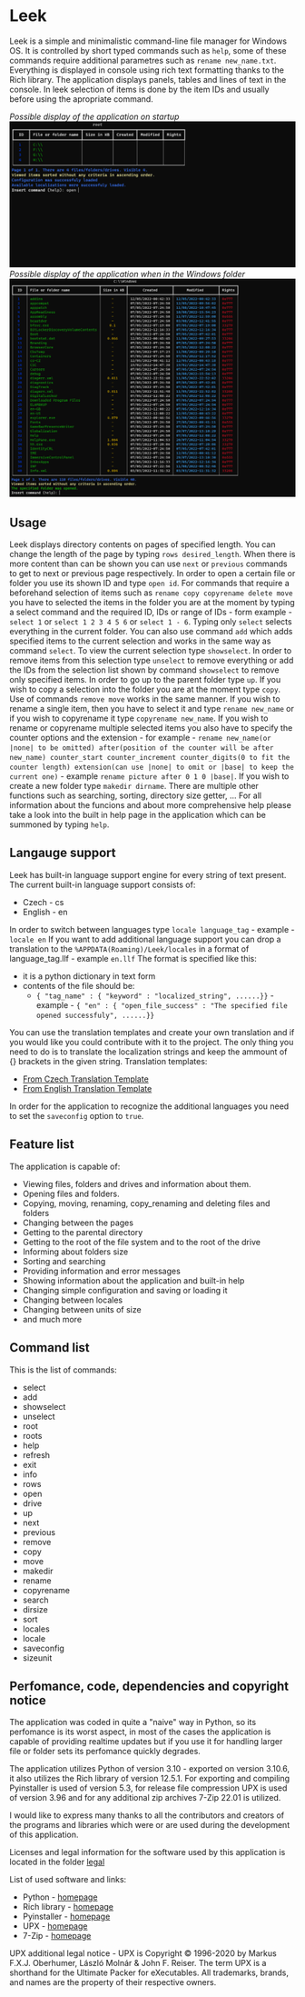 # Leek
Leek is a simple and minimalistic command-line file manager for Windows OS. It is controlled by short typed commands such as `help`, some of these commands require additional parametres such as `rename new_name.txt`. Everything is displayed in console using rich text formatting thanks to the Rich library. The application displays panels, tables and lines of text in the console. In leek selection of items is done by the item IDs and usually before using the apropriate command.

*Possible display of the application on startup*
![Leek console display system](https://github.com/Otas02CZ/leek/blob/main/docs/images/startup.png)
*Possible display of the application when in the Windows folder*
![Leek console display system](https://github.com/Otas02CZ/leek/blob/main/docs/images/windows_folder.png)

## Usage
Leek displays directory contents on pages of specified length. You can change the length of the page by typing `rows desired_length`. When there is more content than can be shown you can use `next` or `previous` commands to get to next or previous page respectively. In order to open a certain file or folder you use its shown ID and type `open id`. For commands that require a beforehand selection of items such as `rename copy copyrename delete move` you have to selected the items in the folder you are at the moment by typing a select command and the required ID, IDs or range of IDs - form example - `select 1` or `select 1 2 3 4 5 6` or `select 1 - 6`. Typing only `select` selects everything in the current folder. You can also use command `add` which adds specified items to the current selection and works in the same way as command `select`. To view the current selection type `showselect`. In order to remove items from this selection type `unselect` to remove everything or add the IDs from the selection list shown by command `showselect` to remove only specified items. In order to go up to the parent folder type `up`. If you wish to copy a selection into the folder you are at the moment type `copy`. Use of commands `remove move` works in the same manner. If you wish to rename a single item, then you have to select it and type `rename new_name` or if you wish to copyrename it type `copyrename new_name`. If you wish to rename or copyrename multiple selected items you also have to specify the counter options and the extension - for example - `rename new_name(or |none| to be omitted) after(position of the counter will be after new_name) counter_start counter_increment counter_digits(0 to fit the counter length) extension(can use |none| to omit or |base| to keep the current one)` - example `rename picture after 0 1 0 |base|`. If you wish to create a new folder type `makedir dirname`. There are multiple other functions such as searching, sorting, directory size getter, ... For all information about the funcions and about more comprehensive help please take a look into the built in help page in the application which can be summoned by typing `help`.

## Langauge support
Leek has built-in language support engine for every string of text present.
The current built-in language support consists of:
 - Czech - cs
 - English - en

In order to switch between languages type `locale language_tag` - example - `locale en`
If you want to add additional language support you can drop a translation to the `%APPDATA(Roaming)/Leek/locales` in a format of language_tag.llf - example `en.llf`
The format is specified like this:
 - it is a python dictionary in text form
 - contents of the file should be:
   - `{ "tag_name" : { "keyword" : "localized_string", ......}}` - example - `{ "en" : { "open_file_success" : "The specified file opened successfuly", ......}}`

You can use the translation templates and create your own translation and if you would like you could contribute with it to the project.
The only thing you need to do is to translate the localization strings and keep the ammount of {} brackets in the given string.
Translation templates:
 - [From Czech Translation Template](https://github.com/Otas02CZ/leek/blob/main/making%20locales/cs_localization_temp.llf)
 - [From English Translation Template](https://github.com/Otas02CZ/leek/blob/main/making%20locales/en_localization_temp.llf)

In order for the application to recognize the additional languages you need to set the `saveconfig` option to `true`.

## Feature list
The application is capable of:
 - Viewing files, folders and drives and information about them.
 - Opening files and folders.
 - Copying, moving, renaming, copy_renaming and deleting files and folders
 - Changing between the pages
 - Getting to the parental directory
 - Getting to the root of the file system and to the root of the drive
 - Informing about folders size
 - Sorting and searching
 - Providing information and error messages
 - Showing information about the application and built-in help
 - Changing simple configuration and saving or loading it
 - Changing between locales
 - Changing between units of size
 - and much more

## Command list
This is the list of commands:
 - select
 - add
 - showselect
 - unselect
 - root
 - roots
 - help
 - refresh
 - exit
 - info
 - rows
 - open 
 - drive
 - up
 - next
 - previous
 - remove
 - copy
 - move
 - makedir
 - rename
 - copyrename
 - search
 - dirsize
 - sort
 - locales
 - locale
 - saveconfig
 - sizeunit

## Perfomance, code, dependencies and copyright notice
The application was coded in quite a "naive" way in Python, so its perfomance is its worst aspect, in most of the cases the application is capable of providing realtime updates but if you use it for handling larger file or folder sets its perfomance quickly degrades.

The application utilizes Python of version 3.10 - exported on version 3.10.6, it also utilizes the Rich library of version 12.5.1. For exporting and compiling Pyinstaller is used of version 5.3, for release file compression UPX is used of version 3.96 and for any additional zip archives 7-Zip 22.01 is utilized.

I would like to express many thanks to all the contributors and creators of the programs and libraries which were or are used during the development of this application.

Licenses and legal information for the software used by this application is located in the folder [legal](https://github.com/Otas02CZ/leek/tree/main/legal)

List of used software and links:
- Python - [homepage](https://www.python.org/)
- Rich library - [homepage](https://github.com/Textualize/rich)
- Pyinstaller - [homepage](https://pyinstaller.org/en/stable/)
- UPX - [homepage](https://upx.github.io/)
- 7-Zip - [homepage](https://www.7-zip.org/)

UPX additional legal notice - UPX is Copyright © 1996-2020 by Markus F.X.J. Oberhumer, László Molnár & John F. Reiser. The term UPX is a shorthand for the Ultimate Packer for eXecutables. All trademarks, brands, and names are the property of their respective owners.

